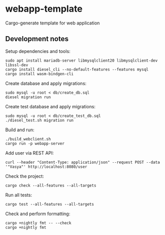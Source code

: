 # webapp-template

Cargo-generate template for web application

## Development notes

Setup dependencies and tools:

```shell script
sudo apt install mariadb-server libmysqlclient20 libmysqlclient-dev libssl-dev
cargo install diesel_cli --no-default-features --features mysql
cargo install wasm-bindgen-cli
```

Create database and apply migrations:

```shell script
sudo mysql -u root < db/create_db.sql
diesel migration run
```

Create test database and apply migrations:

```shell script
sudo mysql -u root < db/create_test_db.sql
./diesel_test.sh migration run
```

Build and run:

```shell script
./build_webclient.sh
cargo run -p webapp-server
```

Add user via REST API:

```shell script
curl --header "Content-Type: application/json" --request POST --data '"Vasya"' http://localhost:8080/user
```

Check the project:

```shell script
cargo check --all-features --all-targets
```

Run all tests:

```shell script
cargo test --all-features --all-targets
```

Check and perform formatting:

```shell script
cargo +nightly fmt -- --check
cargo +nightly fmt
```